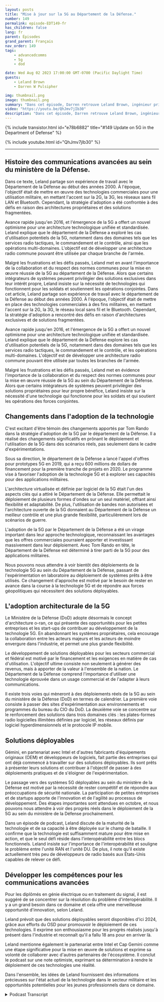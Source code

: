```yaml
---
layout: posts
title: "Mise à jour sur la 5G au Département de la Défense."
number: 149
permalink: episode-EDT149-fr
has_children: false
lang: fr
parent: Épisodes
grand_parent: Français
nav_order: 149
tags:
    - advancedcomms
    - 5g
    - dod

date: Wed Aug 02 2023 17:00:00 GMT-0700 (Pacific Daylight Time)
guests:
    - Leland Brown
    - Darren W Pulsipher

img: thumbnail.png
image: thumbnail.png
summary: "Dans cet épisode, Darren retrouve Leland Brown, ingénieur principal chez Capgemini et ancien invité de l'émission, pour discuter des avancées à venir de la technologie 5G au sein du Département de la Défense des États-Unis."
video: "https://youtu.be/QhJmv7jIb30"
description: "Dans cet épisode, Darren retrouve Leland Brown, ingénieur principal chez Capgemini et ancien invité de l'émission, pour discuter des avancées à venir de la technologie 5G au sein du Département de la Défense des États-Unis."
---
```


<div>
{% include transistor.html id="e78b6882" title="#149 Update on 5G in the Department of Defense" %}

{% include youtube.html id="QhJmv7jIb30" %}
</div>

---

## Histoire des communications avancées au sein du ministère de la Défense.

Dans ce texte, Leland partage son expérience de travail avec le Département de la Défense au début des années 2000. À l'époque, l'objectif était de mettre en œuvre des technologies commerciales pour une utilisation militaire, en mettant l'accent sur la 2G, la 3G, les réseaux sans fil LAN et Bluetooth. Cependant, la stratégie d'adoption a été confrontée à des défis en raison des architectures propriétaires et des solutions fragmentées.

Avance rapide jusqu'en 2016, et l'émergence de la 5G a offert un nouvel optimisme pour une architecture technologique unifiée et standardisée. Leland explique que le département de la Défense a exploré les cas d'utilisation potentiels de la 5G, notamment dans des domaines tels que les services radio tactiques, le commandement et le contrôle, ainsi que les opérations multi-domaines. L'objectif est de développer une architecture radio commune pouvant être utilisée par chaque branche de l'armée.

Malgré les frustrations et les défis passés, Leland met en avant l'importance de la collaboration et du respect des normes communes pour la mise en œuvre réussie de la 5G au département de la Défense. Alors que certains intégrateurs de systèmes peuvent privilégier des solutions exclusives dans leur intérêt propre, Leland insiste sur la nécessité de technologies qui fonctionnent pour les soldats et soutiennent les opérations conjointes. Dans cet article, Leland partage son expérience de travail avec le département de la Défense au début des années 2000. À l'époque, l'objectif était de mettre en place des technologies commerciales à des fins militaires, en mettant l'accent sur la 2G, la 3G, le réseau local sans fil et le Bluetooth. Cependant, la stratégie d'adoption a rencontré des défis en raison d'architectures exclusives et de solutions fragmentées.

Avance rapide jusqu'en 2016, et l'émergence de la 5G a offert un nouvel optimisme pour une architecture technologique unifiée et standardisée. Leland explique que le département de la Défense explore les cas d'utilisation potentiels de la 5G, notamment dans des domaines tels que les services radio tactiques, le commandement et le contrôle, et les opérations multi-domaines. L'objectif est de développer une architecture radio commune pouvant être utilisée par toutes les branches de l'armée.

Malgré les frustrations et les défis passés, Leland met en évidence l'importance de la collaboration et du respect des normes communes pour la mise en œuvre réussie de la 5G au sein du Département de la Défense. Alors que certains intégrateurs de systèmes peuvent privilégier des solutions propriétaires pour leur propre bénéfice, Leland insiste sur la nécessité d'une technologie qui fonctionne pour les soldats et qui soutient les opérations des forces conjointes.

## Changements dans l'adoption de la technologie

C'est excitant d'être témoin des changements apportés par Tom Rando dans la stratégie d'adoption de la 5G par le département de la Défense. Il a réalisé des changements significatifs en prônant le déploiement et l'utilisation de la 5G dans des scénarios réels, pas seulement dans le cadre d'expérimentations.

Sous sa direction, le département de la Défense a lancé l'appel d'offres pour prototypes 5G en 2019, qui a reçu 600 millions de dollars de financement pour la première tranche de projets en 2020. Le programme vise à favoriser l'adoption de la technologie 5G et à explorer ses capacités pour des applications militaires.

L'architecture virtualisée et définie par logiciel de la 5G était l'un des aspects clés qui a attiré le Département de la Défense. Elle permettait le déploiement de plusieurs formes d'ondes sur un seul matériel, offrant ainsi flexibilité et adaptabilité. De plus, l'utilisation de bandes non autorisées et l'architecture ouverte de la 5G donnaient au Département de la Défense un meilleur contrôle et une plus grande flexibilité, particulièrement lors de scénarios de guerre.

L'adoption de la 5G par le Département de la Défense a été un virage important dans leur approche technologique, reconnaissant les avantages que les offres commerciales pourraient apporter et investissant massivement dans leur déploiement. Avec Tom Rando en tête, le Département de la Défense est déterminé à tirer parti de la 5G pour des applications militaires.

Nous pouvons nous attendre à voir bientôt des déploiements de la technologie 5G au sein du Département de la Défense, passant de l'expérimentation en laboratoire au déploiement de systèmes prêts à être utilisés. Ce changement d'approche est motivé par le besoin de rester en avance dans la course à la technologie 5G et de répondre aux forces géopolitiques qui nécessitent des solutions déployables.

## L'adoption architecturale de la 5G

Le Ministère de la Défense (DoD) adopte désormais le concept d'architecture o-ran, ce qui présente des opportunités pour les petites entreprises et les start-ups de contribuer au développement de la technologie 5G. En abandonnant les systèmes propriétaires, cela encourage la collaboration entre les acteurs majeurs et les acteurs de moindre envergure dans l'industrie, et permet une plus grande flexibilité.

Le développement de solutions déployables pour les secteurs commercial et fédéral est motivé par le financement et les exigences en matière de cas d'utilisation. L'objectif ultime consiste non seulement à générer des revenus, mais à apporter de la valeur à l'ensemble de la nation. Le Département de la Défense comprend l'importance d'utiliser une technologie éprouvée dans un usage commercial et de l'adapter à leurs communications.

Il existe trois voies qui mèneront à des déploiements réels de la 5G au sein du ministère de la Défense (DoD) en termes de calendrier. La première voie consiste à passer des sites d'expérimentation aux environnements et programmes du bureau du CIO du DoD. La deuxième voie se concentre sur le renforcement des solutions dans trois domaines clés : les plates-formes radio logicielles illimitées définies par logiciel, les réseaux définis par logiciel hyperdimensionnels et le protocole IP mobile.

## Solutions déployables

Gémini, en partenariat avec Intel et d'autres fabricants d'équipements originaux (OEM) et développeurs de logiciels, fait partie des entreprises qui ont déjà commencé à travailler sur des solutions déployables. Ils sont prêts à présenter leurs solutions et contribuer à l'objectif de passer à des déploiements pratiques et de s'éloigner de l'expérimentation.

Le passage vers des systèmes 5G déployables au sein du ministère de la Défense est motivé par la nécessité de rester compétitif et de répondre aux préoccupations de sécurité nationale. La participation de petites entreprises et de startups apporte de l'innovation et de l'agilité au processus de développement. Des étapes importantes sont attendues en octobre, et nous pouvons nous attendre à voir des progrès réels dans le déploiement de la 5G au sein du ministère de la Défense prochainement.

Dans un épisode de podcast, Leland discute de la maturité de la technologie et de sa capacité à être déployée sur le champ de bataille. Il confirme que la technologie est suffisamment mature pour être mise en action, et que le seul défi réside dans l'interopérabilité entre les blocs fonctionnels. Leland insiste sur l'importance de l'interopérabilité et souligne le problème entre l'unité RAN et l'unité DU. De plus, il note qu'il existe actuellement très peu de développeurs de radio basés aux États-Unis capables de relever ce défi.

## Développer les compétences pour les communications avancées

Pour les diplômés en génie électrique ou en traitement du signal, il est suggéré de se concentrer sur la résolution du problème d'interopérabilité. Il y a un grand besoin dans ce domaine et cela offre une merveilleuse opportunité d'innovation, selon Leland.

Leland prévoit que des solutions déployables seront disponibles d'ici 2024, grâce aux efforts du OSD pour promouvoir le déploiement de ces technologies. Il exprime son enthousiasme pour les progrès réalisés jusqu'à présent dans l'industrie et reconnaît qu'il a fallu 18 ans pour en arriver là.

Leland mentionne également le partenariat entre Intel et Cap Gemini comme une étape significative pour la mise en œuvre de solutions et exprime sa volonté de collaborer avec d'autres partenaires de l'écosystème. Il conclut le podcast sur une note optimiste, exprimant sa détermination à rendre le déploiement de ces technologies une réalité.

Dans l'ensemble, les idées de Leland fournissent des informations précieuses sur l'état actuel de la technologie dans le secteur militaire et les opportunités potentielles pour les jeunes professionnels dans ce domaine.



<details>
<summary> Podcast Transcript </summary>

<p></p>

</details>
